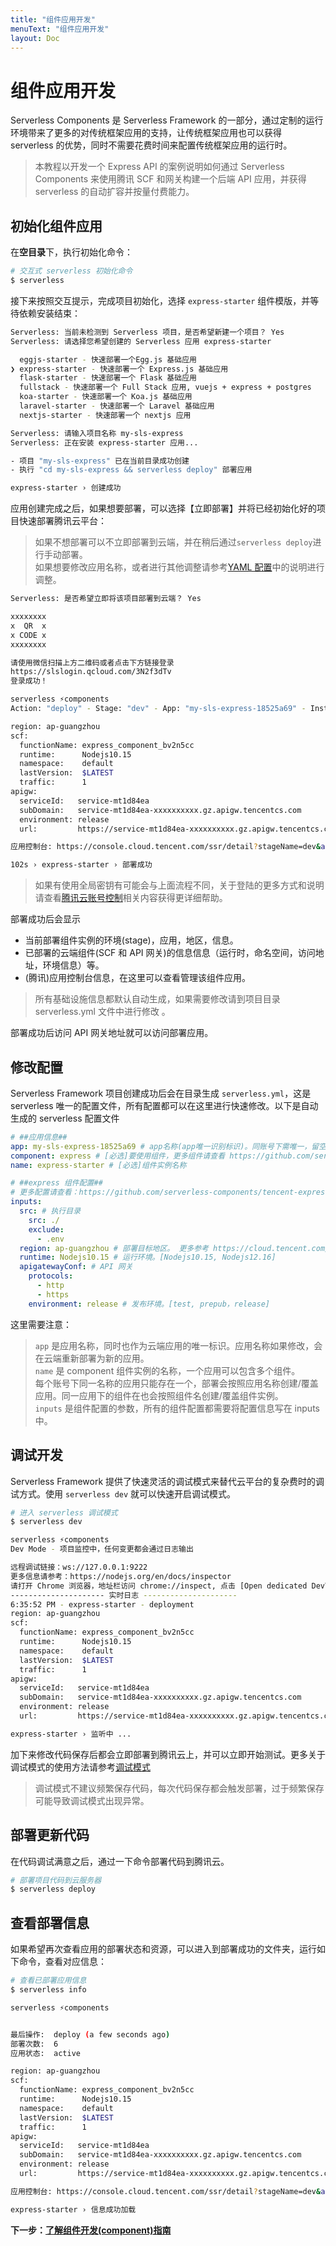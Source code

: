 ```yaml
---
title: "组件应用开发"
menuText: "组件应用开发"
layout: Doc
---
```


# 组件应用开发

Serverless Components 是 Serverless Framework 的一部分，通过定制的运行环境带来了更多的对传统框架应用的支持，让传统框架应用也可以获得 serverless 的优势，同时不需要花费时间来配置传统框架应用的运行时。

> 本教程以开发一个 Express API 的案例说明如何通过 Serverless Components 来使用腾讯 SCF 和网关构建一个后端 API 应用，并获得 serverless 的自动扩容并按量付费能力。

## 初始化组件应用

在**空目录**下，执行初始化命令：

```sh
# 交互式 serverless 初始化命令
$ serverless
```

接下来按照交互提示，完成项目初始化，选择 `express-starter` 组件模版，并等待依赖安装结束：

```sh
Serverless: 当前未检测到 Serverless 项目，是否希望新建一个项目？ Yes
Serverless: 请选择您希望创建的 Serverless 应用 express-starter

  eggjs-starter - 快速部署一个Egg.js 基础应用
❯ express-starter - 快速部署一个 Express.js 基础应用
  flask-starter - 快速部署一个 Flask 基础应用
  fullstack - 快速部署一个 Full Stack 应用, vuejs + express + postgres
  koa-starter - 快速部署一个 Koa.js 基础应用
  laravel-starter - 快速部署一个 Laravel 基础应用
  nextjs-starter - 快速部署一个 nextjs 应用

Serverless: 请输入项目名称 my-sls-express
Serverless: 正在安装 express-starter 应用...

- 项目 "my-sls-express" 已在当前目录成功创建
- 执行 "cd my-sls-express && serverless deploy" 部署应用

express-starter › 创建成功
```

应用创建完成之后，如果想要部署，可以选择【立即部署】并将已经初始化好的项目快速部署腾讯云平台：

> 如果不想部署可以不立即部署到云端，并在稍后通过`serverless deploy`进行手动部署。  
> 如果想要修改应用名称，或者进行其他调整请参考[YAML 配置](../basic/yaml)中的说明进行调整。

```sh
Serverless: 是否希望立即将该项目部署到云端？ Yes

xxxxxxxx
x  QR  x
x CODE x
xxxxxxxx

请使用微信扫描上方二维码或者点击下方链接登录
https://slslogin.qcloud.com/3N2f3dTv
登录成功！

serverless ⚡components
Action: "deploy" - Stage: "dev" - App: "my-sls-express-18525a69" - Instance: "express-starter"

region: ap-guangzhou
scf:
  functionName: express_component_bv2n5cc
  runtime:      Nodejs10.15
  namespace:    default
  lastVersion:  $LATEST
  traffic:      1
apigw:
  serviceId:   service-mt1d84ea
  subDomain:   service-mt1d84ea-xxxxxxxxxx.gz.apigw.tencentcs.com
  environment: release
  url:         https://service-mt1d84ea-xxxxxxxxxx.gz.apigw.tencentcs.com/release/

应用控制台: https://console.cloud.tencent.com/ssr/detail?stageName=dev&appName=my-sls-express-bv2n5cc&instanceName=express-starter&stageList=dev

102s › express-starter › 部署成功
```

> 如果有使用全局密钥有可能会与上面流程不同，关于登陆的更多方式和说明请查看[腾讯云账号控制](../basic/tencent-account)相关内容获得更详细帮助。

部署成功后会显示

- 当前部署组件实例的环境(stage)，应用，地区，信息。
- 已部署的云端组件(SCF 和 API 网关)的信息信息（运行时，命名空间，访问地址，环境信息）等。
- (腾讯)应用控制台信息，在这里可以查看管理该组件应用。

> 所有基础设施信息都默认自动生成，如果需要修改请到项目目录 serverless.yml 文件中进行修改 。

部署成功后访问 API 网关地址就可以访问部署应用。

## 修改配置

Serverless Framework 项目创建成功后会在目录生成 `serverless.yml`，这是 serverless 唯一的配置文件，所有配置都可以在这里进行快速修改。以下是自动生成的 serverless 配置文件

```yml
# ##应用信息##
app: my-sls-express-18525a69 # app名称(app唯一识别标识)。同账号下需唯一，留空则继承组件实例名称
component: express # [必选]要使用组件，更多组件请查看 https://github.com/serverless-components
name: express-starter # [必选]组件实例名称

# ##express 组件配置##
# 更多配置请查看：https://github.com/serverless-components/tencent-express/blob/master/docs/configure.md
inputs:
  src: # 执行目录
    src: ./
    exclude:
      - .env
  region: ap-guangzhou # 部署目标地区。 更多参考 https://cloud.tencent.com/document/api/583/17238#.E5.9C.B0.E5.9F.9F.E5.88.97.E8.A1.A8
  runtime: Nodejs10.15 # 运行环境。[Nodejs10.15, Nodejs12.16]
  apigatewayConf: # API 网关
    protocols:
      - http
      - https
    environment: release # 发布环境。[test, prepub，release]
```

这里需要注意：

> `app` 是应用名称，同时也作为云端应用的唯一标识。应用名称如果修改，会在云端重新部署为新的应用。  
> `name` 是 component 组件实例的名称，一个应用可以包含多个组件。  
> 每个账号下同一名称的应用只能存在一个，部署会按照应用名称创建/覆盖应用。同一应用下的组件在也会按照组件名创建/覆盖组件实例。  
> `inputs` 是组件配置的参数，所有的组件配置都需要将配置信息写在 inputs 中。

## 调试开发

Serverless Framework 提供了快速灵活的调试模式来替代云平台的复杂费时的调试方式。使用 `serverless dev` 就可以快速开启调试模式。

```sh
# 进入 serverless 调试模式
$ serverless dev

serverless ⚡components
Dev Mode - 项目监控中，任何变更都会通过日志输出

远程调试链接：ws://127.0.0.1:9222
更多信息请参考：https://nodejs.org/en/docs/inspector
请打开 Chrome 浏览器，地址栏访问 chrome://inspect, 点击 [Open dedicated DevTools for Node] 开始调试代码
--------------------- 实时日志 ---------------------
6:35:52 PM - express-starter - deployment
region: ap-guangzhou
scf:
  functionName: express_component_bv2n5cc
  runtime:      Nodejs10.15
  namespace:    default
  lastVersion:  $LATEST
  traffic:      1
apigw:
  serviceId:   service-mt1d84ea
  subDomain:   service-mt1d84ea-xxxxxxxxxx.gz.apigw.tencentcs.com
  environment: release
  url:         https://service-mt1d84ea-xxxxxxxxxx.gz.apigw.tencentcs.com/release/

express-starter › 监听中 ...
```

加下来修改代码保存后都会立即部署到腾讯云上，并可以立即开始测试。更多关于调试模式的使用方法请参考[调试模式](../basic/dev-mode)

> 调试模式不建议频繁保存代码，每次代码保存都会触发部署，过于频繁保存可能导致调试模式出现异常。

## 部署更新代码

在代码调试满意之后，通过一下命令部署代码到腾讯云。

```sh
# 部署项目代码到云服务器
$ serverless deploy
```

## 查看部署信息

如果希望再次查看应用的部署状态和资源，可以进入到部署成功的文件夹，运行如下命令，查看对应信息：

```sh
# 查看已部署应用信息
$ serverless info

serverless ⚡components


最后操作:  deploy (a few seconds ago)
部署次数:  6
应用状态:  active

region: ap-guangzhou
scf:
  functionName: express_component_bv2n5cc
  runtime:      Nodejs10.15
  namespace:    default
  lastVersion:  $LATEST
  traffic:      1
apigw:
  serviceId:   service-mt1d84ea
  subDomain:   service-mt1d84ea-xxxxxxxxxx.gz.apigw.tencentcs.com
  environment: release
  url:         https://service-mt1d84ea-xxxxxxxxxx.gz.apigw.tencentcs.com/release/

应用控制台: https://console.cloud.tencent.com/ssr/detail?stageName=dev&appName=my-sls-express-bv2n5cc&instanceName=express-starter&stageList=dev

express-starter › 信息成功加载
```

**下一步：[了解组件开发(component)指南](../components/README)**
